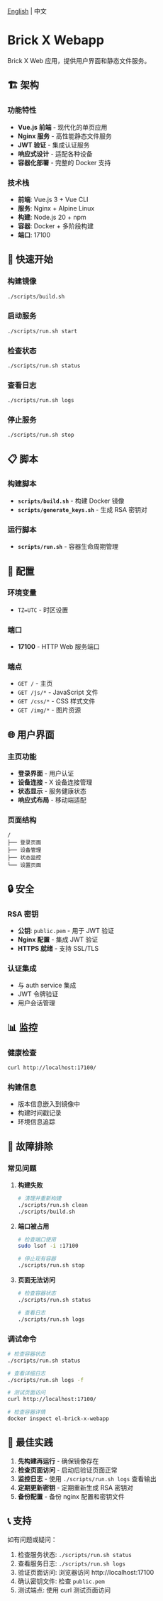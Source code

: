 [English](README.en.md) | 中文

# Brick X Webapp

Brick X Web 应用，提供用户界面和静态文件服务。

## 🏗️ 架构

### 功能特性
- **Vue.js 前端** - 现代化的单页应用
- **Nginx 服务** - 高性能静态文件服务
- **JWT 验证** - 集成认证服务
- **响应式设计** - 适配各种设备
- **容器化部署** - 完整的 Docker 支持

### 技术栈
- **前端**: Vue.js 3 + Vue CLI
- **服务**: Nginx + Alpine Linux
- **构建**: Node.js 20 + npm
- **容器**: Docker + 多阶段构建
- **端口**: 17100

## 🚀 快速开始

### 构建镜像
```bash
./scripts/build.sh
```

### 启动服务
```bash
./scripts/run.sh start
```

### 检查状态
```bash
./scripts/run.sh status
```

### 查看日志
```bash
./scripts/run.sh logs
```

### 停止服务
```bash
./scripts/run.sh stop
```

## 📋 脚本

### 构建脚本
- **`scripts/build.sh`** - 构建 Docker 镜像
- **`scripts/generate_keys.sh`** - 生成 RSA 密钥对

### 运行脚本
- **`scripts/run.sh`** - 容器生命周期管理

## 🔧 配置

### 环境变量
- `TZ=UTC` - 时区设置

### 端口
- **17100** - HTTP Web 服务端口

### 端点
- `GET /` - 主页
- `GET /js/*` - JavaScript 文件
- `GET /css/*` - CSS 样式文件
- `GET /img/*` - 图片资源

## 🌐 用户界面

### 主页功能
- **登录界面** - 用户认证
- **设备连接** - X 设备连接管理
- **状态显示** - 服务健康状态
- **响应式布局** - 移动端适配

### 页面结构
```
/
├── 登录页面
├── 设备管理
├── 状态监控
└── 设置页面
```

## 🔒 安全

### RSA 密钥
- **公钥**: `public.pem` - 用于 JWT 验证
- **Nginx 配置** - 集成 JWT 验证
- **HTTPS 就绪** - 支持 SSL/TLS

### 认证集成
- 与 auth service 集成
- JWT 令牌验证
- 用户会话管理

## 📊 监控

### 健康检查
```bash
curl http://localhost:17100/
```

### 构建信息
- 版本信息嵌入到镜像中
- 构建时间戳记录
- 环境信息追踪

## 🐛 故障排除

### 常见问题

1. **构建失败**
   ```bash
   # 清理并重新构建
   ./scripts/run.sh clean
   ./scripts/build.sh
   ```

2. **端口被占用**
   ```bash
   # 检查端口使用
   sudo lsof -i :17100
   
   # 停止现有容器
   ./scripts/run.sh stop
   ```

3. **页面无法访问**
   ```bash
   # 检查容器状态
   ./scripts/run.sh status
   
   # 查看日志
   ./scripts/run.sh logs
   ```

### 调试命令
```bash
# 检查容器状态
./scripts/run.sh status

# 查看详细日志
./scripts/run.sh logs -f

# 测试页面访问
curl http://localhost:17100/

# 检查容器详情
docker inspect el-brick-x-webapp
```

## 🎯 最佳实践

1. **先构建再运行** - 确保镜像存在
2. **检查页面访问** - 启动后验证页面正常
3. **监控日志** - 使用 `./scripts/run.sh logs` 查看输出
4. **定期更新密钥** - 定期重新生成 RSA 密钥对
5. **备份配置** - 备份 nginx 配置和密钥文件

## 📞 支持

如有问题或疑问：
1. 检查服务状态: `./scripts/run.sh status`
2. 查看服务日志: `./scripts/run.sh logs`
3. 验证页面访问: 浏览器访问 http://localhost:17100
4. 确认密钥文件: 检查 `public.pem`
5. 测试端点: 使用 curl 测试页面访问 